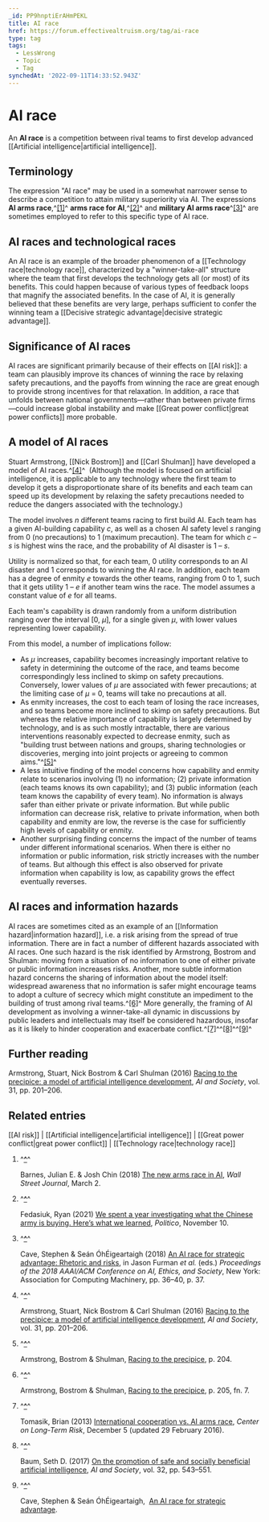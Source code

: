 ```yaml
---
_id: PP9hnptiErAHmPEKL
title: AI race
href: https://forum.effectivealtruism.org/tag/ai-race
type: tag
tags:
  - LessWrong
  - Topic
  - Tag
synchedAt: '2022-09-11T14:33:52.943Z'
---
```

# AI race

An **AI race** is a competition between rival teams to first develop advanced [[Artificial intelligence|artificial intelligence]].

Terminology
-----------

The expression "AI race" may be used in a somewhat narrower sense to describe a competition to attain military superiority via AI. The expressions **AI arms race**,^[\[1\]](#fnp4glye3l62)^ **arms race for AI**,^[\[2\]](#fnaqtrxmgy4vk)^ and **military AI arms race**^[\[3\]](#fnwfngajtf3k)^ are sometimes employed to refer to this specific type of AI race.

AI races and technological races
--------------------------------

An AI race is an example of the broader phenomenon of a [[Technology race|technology race]], characterized by a "winner-take-all" structure where the team that first develops the technology gets all (or most) of its benefits. This could happen because of various types of feedback loops that magnify the associated benefits. In the case of AI, it is generally believed that these benefits are very large, perhaps sufficient to confer the winning team a [[Decisive strategic advantage|decisive strategic advantage]].

Significance of AI races
------------------------

AI races are significant primarily because of their effects on [[AI risk]]: a team can plausibly improve its chances of winning the race by relaxing safety precautions, and the payoffs from winning the race are great enough to provide strong incentives for that relaxation. In addition, a race that unfolds between national governments—rather than between private firms—could increase global instability and make [[Great power conflict|great power conflicts]] more probable.

A model of AI races
-------------------

Stuart Armstrong, [[Nick Bostrom]] and [[Carl Shulman]] have developed a model of AI races.^[\[4\]](#fnvdnxbct8u9)^  (Although the model is focused on artificial intelligence, it is applicable to any technology where the first team to develop it gets a disproportionate share of its benefits and each team can speed up its development by relaxing the safety precautions needed to reduce the dangers associated with the technology.)

The model involves *n* different teams racing to first build AI. Each team has a given AI-building capability *c*, as well as a chosen AI safety level *s* ranging from 0 (no precautions) to 1 (maximum precaution). The team for which *c* – *s* is highest wins the race, and the probability of AI disaster is 1 – *s*.

Utility is normalized so that, for each team, 0 utility corresponds to an AI disaster and 1 corresponds to winning the AI race. In addition, each team has a degree of enmity *e* towards the other teams, ranging from 0 to 1, such that it gets utility 1 – *e* if another team wins the race. The model assumes a constant value of *e* for all teams.

Each team's capability is drawn randomly from a uniform distribution ranging over the interval \[0, *μ*\], for a single given *μ*, with lower values representing lower capability.

From this model, a number of implications follow:

*   As *μ* increases, capability becomes increasingly important relative to safety in determining the outcome of the race, and teams become correspondingly less inclined to skimp on safety precautions. Conversely, lower values of *μ* are associated with fewer precautions; at the limiting case of *μ* = 0, teams will take no precautions at all.
*   As enmity increases, the cost to each team of losing the race increases, and so teams become more inclined to skimp on safety precautions. But whereas the relative importance of capability is largely determined by technology, and is as such mostly intractable, there are various interventions reasonably expected to decrease enmity, such as "building trust between nations and groups, sharing technologies or discoveries, merging into joint projects or agreeing to common aims."^[\[5\]](#fnm9lwu2dikao)^
*   A less intuitive finding of the model concerns how capability and enmity relate to scenarios involving (1) no information; (2) private information (each teams knows its own capability); and (3) public information (each team knows the capability of every team). No information is always safer than either private or private information. But while public information can decrease risk, relative to private information, when both capability and enmity are low, the reverse is the case for sufficiently high levels of capability or enmity.
*   Another surprising finding concerns the impact of the number of teams under different informational scenarios. When there is either no information or public information, risk strictly increases with the number of teams. But although this effect is also observed for private information when capability is low, as capability grows the effect eventually reverses.

AI races and information hazards
--------------------------------

AI races are sometimes cited as an example of an [[Information hazard|information hazard]], i.e. a risk arising from the spread of true information. There are in fact a number of different hazards associated with AI races. One such hazard is the risk identified by Armstrong, Bostrom and Shulman: moving from a situation of no information to one of either private or public information increases risks. Another, more subtle information hazard concerns the sharing of information about the model itself: widespread awareness that no information is safer might encourage teams to adopt a culture of secrecy which might constitute an impediment to the building of trust among rival teams.^[\[6\]](#fnej3p2lxsept)^ More generally, the framing of AI development as involving a winner-take-all dynamic in discussions by public leaders and intellectuals may itself be considered hazardous, insofar as it is likely to hinder cooperation and exacerbate conflict.^[\[7\]](#fntxtwxnw12g)^^[\[8\]](#fnqygd046ptql)^^[\[9\]](#fnb1f41j0k15g)^

Further reading
---------------

Armstrong, Stuart, Nick Bostrom & Carl Shulman (2016) [Racing to the precipice: a model of artificial intelligence development](https://doi.org/10.1007/s00146-015-0590-y), *AI and Society*, vol. 31, pp. 201–206.

Related entries
---------------

[[AI risk]] | [[Artificial intelligence|artificial intelligence]] | [[Great power conflict|great power conflict]] | [[Technology race|technology race]]

1.  ^**[^](#fnrefp4glye3l62)**^
    
    Barnes, Julian E. & Josh Chin (2018) [The new arms race in AI](https://www.wsj.com/articles/the-new-arms-race-in-ai-1520009261), *Wall Street Journal*, March 2.
    
2.  ^**[^](#fnrefaqtrxmgy4vk)**^
    
    Fedasiuk, Ryan (2021) [We spent a year investigating what the Chinese army is buying. Here’s what we learned](https://www.politico.com/news/magazine/2021/11/10/chinese-army-ai-defense-contracts-520445), *Politico*, November 10.
    
3.  ^**[^](#fnrefwfngajtf3k)**^
    
    Cave, Stephen & Seán ÓhÉigeartaigh (2018) [An AI race for strategic advantage: Rhetoric and risks](https://doi.org/10.1145/3278721.3278780), in Jason Furman *et al.* (eds.) *Proceedings of the 2018 AAAI/ACM Conference on AI, Ethics, and Society*, New York: Association for Computing Machinery, pp. 36–40, p. 37.
    
4.  ^**[^](#fnrefvdnxbct8u9)**^
    
    Armstrong, Stuart, Nick Bostrom & Carl Shulman (2016) [Racing to the precipice: a model of artificial intelligence development](https://doi.org/10.1007/s00146-015-0590-y), *AI and Society*, vol. 31, pp. 201–206.
    
5.  ^**[^](#fnrefm9lwu2dikao)**^
    
    Armstrong, Bostrom & Shulman, [Racing to the precipice](https://doi.org/10.1007/s00146-015-0590-y), p. 204.
    
6.  ^**[^](#fnrefej3p2lxsept)**^
    
    Armstrong, Bostrom & Shulman, [Racing to the precipice](https://doi.org/10.1007/s00146-015-0590-y), p. 205, fn. 7.
    
7.  ^**[^](#fnreftxtwxnw12g)**^
    
    Tomasik, Brian (2013) [International cooperation vs. AI arms race](https://longtermrisk.org/international-cooperation-vs-ai-arms-race/), *Center on Long-Term Risk*, December 5 (updated 29 February 2016).
    
8.  ^**[^](#fnrefqygd046ptql)**^
    
    Baum, Seth D. (2017) [On the promotion of safe and socially beneficial artificial intelligence](https://doi.org/10.1007/s00146-016-0677-0), *AI and Society*, vol. 32, pp. 543–551.
    
9.  ^**[^](#fnrefb1f41j0k15g)**^
    
    Cave, Stephen & Seán ÓhÉigeartaigh,  [An AI race for strategic advantage](https://doi.org/10.1145/3278721.3278780).